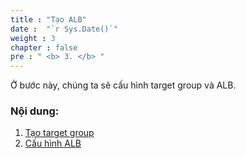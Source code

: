 ```yaml
---
title : "Tạo ALB"
date :  "`r Sys.Date()`" 
weight : 3
chapter : false
pre : " <b> 3. </b> "
---
```



Ở bước này, chúng ta sẽ cấu hình target group và ALB.

### Nội dung:
  1. [Tạo target group](./3.1-tg)
  2. [Cấu hình ALB](./3.2-alb/)
